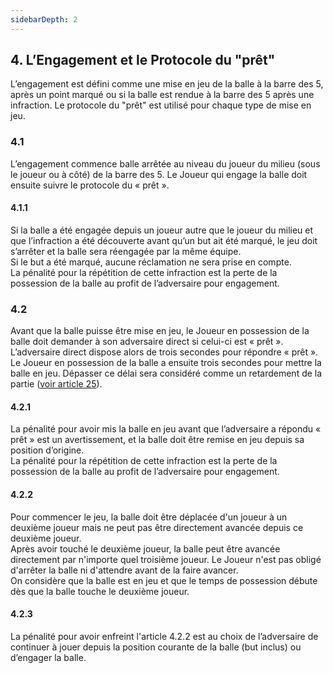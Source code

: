 ```yaml
---
sidebarDepth: 2
---
```


## 4. L’Engagement et le Protocole du "prêt"
L’engagement est défini comme une mise en jeu de la balle à la barre des 5, après un point marqué ou si la balle est rendue à la barre des 5 après une infraction. Le protocole du "prêt" est utilisé pour chaque type de mise en jeu.

### 4.1
L’engagement commence balle arrêtée au niveau du joueur du milieu (sous le joueur ou à côté) de la barre des 5. Le Joueur qui engage la balle doit ensuite suivre le protocole du « prêt ».

#### 4.1.1
Si la balle a été engagée depuis un joueur autre que le joueur du milieu et que l’infraction a été découverte avant qu’un but ait été marqué, le jeu doit s’arrêter et la balle sera réengagée par la même équipe. <br>
Si le but a été marqué, aucune réclamation ne sera prise en compte. <br>
La pénalité pour la répétition de cette infraction est la perte de la possession de la balle au profit de l’adversaire pour engagement.

### 4.2
Avant que la balle puisse être mise en jeu, le Joueur en possession de la balle doit demander à son adversaire direct si celui-ci est « prêt ». L’adversaire direct dispose alors de trois secondes pour répondre « prêt ». Le Joueur en possession de la balle a ensuite trois secondes pour mettre la balle en jeu. Dépasser ce délai sera considéré comme un retardement de la partie ([voir article 25](./Retardement-de-la-partie)).

#### 4.2.1
La pénalité pour avoir mis la balle en jeu avant que l’adversaire a répondu « prêt » est un avertissement, et la balle doit être remise en jeu depuis sa position d’origine. <br>
La pénalité pour la répétition de cette infraction est la perte de la possession de la balle au profit de l’adversaire pour engagement.

#### 4.2.2
Pour commencer le jeu, la balle doit être déplacée d'un joueur à un deuxième joueur mais ne peut pas être directement avancée depuis ce deuxième joueur. <br>
Après avoir touché le deuxième joueur, la balle peut être avancée directement par n'importe quel troisième joueur. Le Joueur n'est pas obligé d'arrêter la balle ni d'attendre avant de la faire avancer. <br>
On considère que la balle est en jeu et que le temps de possession débute dès que la balle touche le deuxième joueur.

#### 4.2.3
La pénalité pour avoir enfreint l'article 4.2.2 est au choix de l’adversaire de continuer à jouer depuis la position courante de la balle (but inclus) ou d’engager la balle.